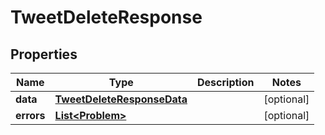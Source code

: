 

# TweetDeleteResponse


## Properties

| Name | Type | Description | Notes |
|------------ | ------------- | ------------- | -------------|
|**data** | [**TweetDeleteResponseData**](TweetDeleteResponseData.md) |  |  [optional] |
|**errors** | [**List&lt;Problem&gt;**](Problem.md) |  |  [optional] |



